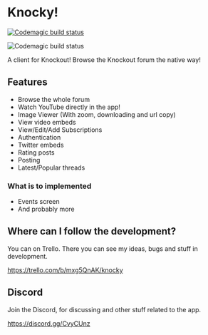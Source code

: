 # Knocky!
[![Codemagic build status](https://api.codemagic.io/apps/5d189637f145f60009c33390/5d189637f145f60009c3338f/status_badge.svg)](https://codemagic.io/apps/5d189637f145f60009c33390/5d189637f145f60009c3338f/latest_build)

![Codemagic build status](https://github.com/dasmikko/knocky/blob/master/screenshot.png?raw=true)

A client for Knockout!
Browse the Knockout forum the native way!

## Features
- Browse the whole forum
- Watch YouTube directly in the app!
- Image Viewer (With zoom, downloading and url copy)
- View video embeds
- View/Edit/Add Subscriptions
- Authentication
- Twitter embeds
- Rating posts
- Posting
- Latest/Popular threads


### What is to implemented﻿
- Events screen
- And probably more

## Where can I follow the development?
You can on Trello. There you can see my ideas, bugs and stuff in development.

https://trello.com/b/mxg5QnAK/knocky

## Discord
Join the Discord, for discussing and other stuff related to the app.

https://discord.gg/CvyCUnz
